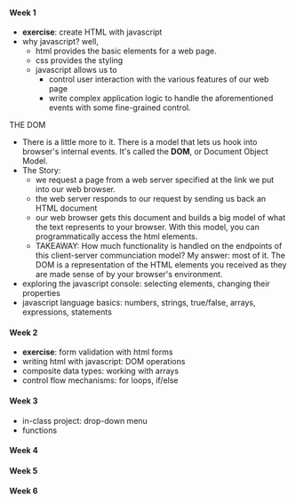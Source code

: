 
#### Week 1
+ **exercise**: create HTML with javascript
+ why javascript? 
  well, 
  + html provides the basic elements for a web page.
  + css provides the styling
  + javascript allows us to 
    + control user interaction with the various features of our web page
    + write complex application logic to handle the aforementioned events with some fine-grained control.


THE DOM
  + There is a little more to it.  There is a model that lets us hook into browser's internal events.  It's called the **DOM**, or Document Object Model.  
  + The Story: 
    + we request a page from a web server specified at the link we put into our web browser.
    + the web server responds to our request by sending us back an HTML document
    + our web browser gets this document and builds a big model of what the text represents to your browser.  With     this model, you can programmatically access the html elements.
    + TAKEAWAY: How much functionality is handled on the endpoints of this client-server communciation model?
    My answer: most of it.  The DOM is a representation of the HTML elements you received as they are made sense of     by your browser's environment.
+ exploring the javascript console: selecting elements, changing their properties
+ javascript language basics: numbers, strings, true/false, arrays, expressions, statements

#### Week 2
+ **exercise**: form validation with html forms
+ writing html with javascript: DOM operations
+ composite data types: working with arrays
+ control flow mechanisms: for loops, if/else



#### Week 3
+ in-class project: drop-down menu
+ functions

#### Week 4
#### Week 5
#### Week 6
